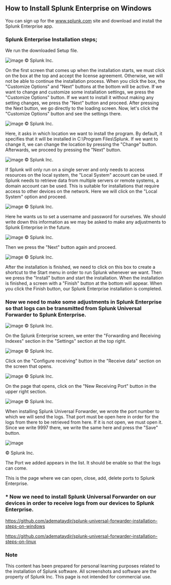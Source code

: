 ## How to Install Splunk Enterprise on Windows
You can sign up for the www.splunk.com site and download and install the Splunk Enterprise app.

### Splunk Enterprise Installation steps;
We run the downloaded Setup file.

![image](https://github.com/user-attachments/assets/e706ebac-84bb-4390-ba67-d5964bf1122f) © Splunk Inc.

On the first screen that comes up when the installation starts,  we must click on the box at the top and accept the license agreement. Otherwise, we will not be able to continue the installation process. When you click the box, the "Customize Options" and "Next" buttons at the bottom will be active. If we want to change and customize some installation settings, we press the "Customize Options" button. If we want to install it without making any setting changes, we press the "Next" button and proceed. After pressing the Next button, we go directly to the loading screen. Now, let's click the "Customize Options" button and see the settings there.

![image](https://github.com/user-attachments/assets/6c72edbd-c251-4e9f-a5ae-26ba94bcb27f) © Splunk Inc.

Here, it asks in which location we want to install the program. By default, it specifies that it will be installed in C:\Program Files\Splunk\. If we want to change it, we can change the location by pressing the "Change" button. Afterwards, we proceed by pressing the "Next" button.

![image](https://github.com/user-attachments/assets/23a6c1fe-5597-4e56-b8e0-625516df1a99) © Splunk Inc.

If Splunk will only run on a single server and only needs to access resources on the local system, the "Local System" account can be used. If Splunk needs to retrieve data from multiple servers or remote systems, a domain account can be used. This is suitable for installations that require access to other devices on the network. Here we will click on the "Local System" option and proceed.

![image](https://github.com/user-attachments/assets/06fc3858-01a7-4ded-bcfe-267b875c1262) © Splunk Inc.

Here he wants us  to set a username and password for ourselves. We should write down this information as we may be asked to make any adjustments to Splunk Enterprise in the future.

![image](https://github.com/user-attachments/assets/c5627a95-5423-43c0-8678-b2af7dc16ab8) © Splunk Inc.

Then we press the "Next" button again and proceed.

![image](https://github.com/user-attachments/assets/f5789977-b04d-4c17-b26b-198798200db2) © Splunk Inc.

After the installation is finished, we need to click on this box to create a shortcut to the Start menu in order to run Splunk whenever we want. Then we press the "Install" button and start the installation. When the installation is finished, a screen with a "Finish" button at the bottom will appear. When you click the Finish button, our Splunk Enterprise installation is completed.

### Now we need to make some adjustments in Splunk Enterprise so that logs can be transmitted from Splunk Universal Forwarder to Splunk Enterprise.

![image](https://github.com/user-attachments/assets/00aca8f6-7844-461e-8fee-b8fe8e890e60) © Splunk Inc.

On the Splunk Enterprise screen, we enter the "Forwarding and Receiving Indexes" section in the "Settings" section at the top right.

![image](https://github.com/user-attachments/assets/e5df2567-9097-456d-8def-13417977bcc9) © Splunk Inc.

Click on the "Configure receiving" button in the "Receive data" section on the screen that opens.

![image](https://github.com/user-attachments/assets/7dda47da-6657-4b66-9274-0d23bfa19553) © Splunk Inc.

On the page that opens, click on the "New Receiving Port" button in the upper right section.

![image](https://github.com/user-attachments/assets/741a8abe-caa9-4aea-983e-81a274f11378) © Splunk Inc.

When installing Splunk Universal Forwarder, we wrote the port number to which we will send the logs. That port must be open here in order for the logs from there to be retrieved from here. If it is not open, we must open it.  Since we write 9997  there, we write the same here and press the "Save" button.

![image](https://github.com/user-attachments/assets/9d39f07f-c599-4155-8b08-25f0cf70d7e1) 

© Splunk Inc.

The Port we added appears in the list. It should be enable so that the logs can come.

This is the page where we can open, close, add, delete ports to Splunk Enterprise.

### * Now we need to install Splunk Universal Forwarder on our devices  in order to receive logs from our devices to Splunk Enterprise.

https://github.com/ademataydir/splunk-universal-forwarder-installation-steps-on-windows

https://github.com/ademataydir/splunk-universal-forwarder-installation-steps-on-linux

### Note
This content has been prepared for personal learning purposes related to the installation of Splunk software. All screenshots and software are the property of Splunk Inc. This page is not intended for commercial use.
